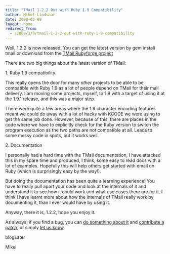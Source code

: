 ```yaml
---
title: "TMail 1.2.2 Out with Ruby 1.9 Compatibility"
author: Mikel Lindsaar
date: 2008-03-09
layout: home
redirect_from:
  - /2008/3/9/tmail-1-2-2-out-with-ruby-1-9-compatibility
---
```

Well, 1.2.2 is now released. You can get the latest version by gem
install tmail or download from the [TMail Rubyforge
project](http://rubyforge.org/frs/?group_id=4512&release_id=19945)

There are two big things about the latest version of TMail:

1\. Ruby 1.9 compatibility.

This really opens the door for many *other* projects to be able to be
compatible with Ruby 1.9 as a lot of people depend on TMail for their
mail delivery. I am moving some projects, myself, to 1.9 with a target
of using it at the 1.9.1 release, and this was a major step.

There were quite a few areas where the 1.9 character encoding features
meant we could do away with a lot of hacks with KCODE we were using to
get the same job done. However, because of this, there are places in the
code where we have to explicitly check for the Ruby version to switch
the program execution as the two paths are not compatible at all. Leads
to some messy code in spots, but it works well.

2\. Documentation

I personally had a hard time with the TMail documentation, I have
attacked this in my spare time and produced, I think, some easy to read
docs with a lot of examples. Hopefully this will help others get started
with email on Ruby (which is surprisingly easy by the way!).

But doing the documentation has been quite a learning experience! You
have to really pull apart your code and look at the internals of it and
understand it to see how it could work and what use cases there are for
it. I think I have learnt more about how the internals of TMail really
work by documenting it, than I ever would have by using it.

Anyway, there it is, 1.2.2, hope you enjoy it.

As always, if you find a bug, you can [do something about
it](https://lindsaar.net/2007/12/5/are-you-a-real-programmer) and
[contribute a
patch](https://lindsaar.net/2008/1/19/contributing-to-tmail), or simply
[let us know](http://rubyforge.org/tracker/?group_id=4512).

blogLater

Mikel
